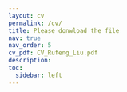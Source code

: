 ```yaml
---
layout: cv
permalink: /cv/
title: Please donwload the file
nav: true
nav_order: 5
cv_pdf: CV_Rufeng_Liu.pdf
description: 
toc:
  sidebar: left
---
```

